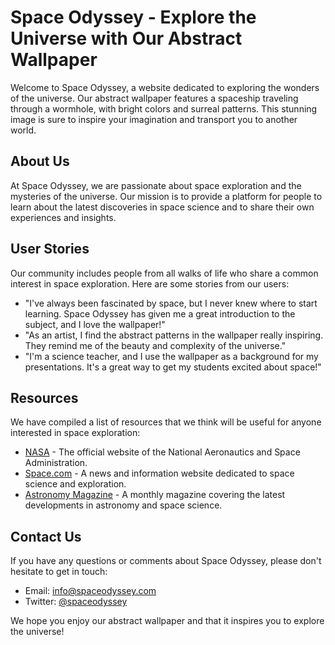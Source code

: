 <!--
Write me content for website with wallpaper which alt text is:

"An abstract image of a spaceship traveling through a wormhole, with bright colors and surreal patterns."

The name/title of the page should not be 1:1 copy of the alt text but rather a real content of the website which is using this wallpaper.

- Use markdown format 
- Start with the heading
- The content should look like a real website 
- Include real sections like references, contact, user stories, etc. use things relevant to the page purpose.
- Feel free to use structure like headings, bullets, numbering, blockquotes, paragraphs, horizontal lines, etc.
- You can use formatting like bold or _italic_
- You can include UTF-8 emojis
- Links should be only #hash anchors (and you can refer to the document itself)
- Do not include images
-->

<!--font:Montserrat.-->

# Space Odyssey - Explore the Universe with Our Abstract Wallpaper

Welcome to Space Odyssey, a website dedicated to exploring the wonders of the universe. Our abstract wallpaper features a spaceship traveling through a wormhole, with bright colors and surreal patterns. This stunning image is sure to inspire your imagination and transport you to another world.

## About Us

At Space Odyssey, we are passionate about space exploration and the mysteries of the universe. Our mission is to provide a platform for people to learn about the latest discoveries in space science and to share their own experiences and insights.

## User Stories

Our community includes people from all walks of life who share a common interest in space exploration. Here are some stories from our users:

- "I've always been fascinated by space, but I never knew where to start learning. Space Odyssey has given me a great introduction to the subject, and I love the wallpaper!"
- "As an artist, I find the abstract patterns in the wallpaper really inspiring. They remind me of the beauty and complexity of the universe."
- "I'm a science teacher, and I use the wallpaper as a background for my presentations. It's a great way to get my students excited about space!"

## Resources

We have compiled a list of resources that we think will be useful for anyone interested in space exploration:

- [NASA](#nasa) - The official website of the National Aeronautics and Space Administration.
- [Space.com](#spacecom) - A news and information website dedicated to space science and exploration.
- [Astronomy Magazine](#astronomymagazine) - A monthly magazine covering the latest developments in astronomy and space science.

## Contact Us

If you have any questions or comments about Space Odyssey, please don't hesitate to get in touch:

- Email: [info@spaceodyssey.com](mailto:info@spaceodyssey.com)
- Twitter: [@spaceodyssey](#twitter)

We hope you enjoy our abstract wallpaper and that it inspires you to explore the universe!
